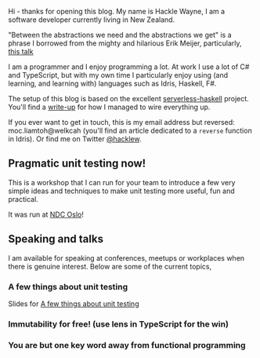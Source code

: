 Hi - thanks for opening this blog. My name is Hackle Wayne, I am a software developer currently living in New Zealand.

"Between the abstractions we need and the abstractions we get" is a phrase I borrowed from the mighty and hilarious Erik Meijer, particularly, [this talk](https://www.youtube.com/watch?v=NKeHrApPWlo)

I am a programmer and I enjoy programming a lot. At work I use a lot of C# and TypeScript, but with my own time I particularly enjoy using (and learning, and learning with) languages such as Idris, Haskell, F#.

The setup of this blog is based on the excellent [serverless-haskell](https://github.com/seek-oss/serverless-haskell) project. You'll find a [write-up](/how-is-this-blog-put-together) for how I managed to wire everything up.

If you ever want to get in touch, this is my email address but reversed: moc.liamtoh@welkcah (you'll find an article dedicated to a ``reverse`` function in Idris). Or find me on Twitter [@hacklew](https://twitter.com/hacklew).

## Pragmatic unit testing now!

This is a workshop that I can run for your team to introduce a few very simple ideas and techniques to make unit testing more useful, fun and practical.

It was run at [NDC Oslo](https://ndcoslo.com/speaker/hackle-wayne/)!

## Speaking and talks

I am available for speaking at conferences, meetups or workplaces when there is genuine interest. Below are some of the current topics,

### A few things about unit testing
Slides for [A few things about unit testing](/presso-pragmatic-unit-testing)

### Immutability for free! (use lens in TypeScript for the win)
### You are but one key word away from functional programming